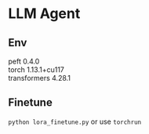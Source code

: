 # LLM Agent

## Env
peft                      0.4.0  
torch                     1.13.1+cu117  
transformers              4.28.1  

## Finetune
```python lora_finetune.py``` or use ```torchrun```

